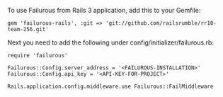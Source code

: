 To use Failurous from Rails 3 application, add this to your Gemfile:

    gem 'failurous-rails', :git => 'git://github.com/railsrumble/rr10-team-256.git'


Next you need to add the following under config/initializer/failurous.rb:

    require 'failurous'

    Failurous::Config.server_address = '<FAILUROUS-INSTALLATION>'
    Failurous::Config.api_key = '<API-KEY-FOR-PROJECT>'

    Rails.application.config.middleware.use Failurous::FailMiddleware
